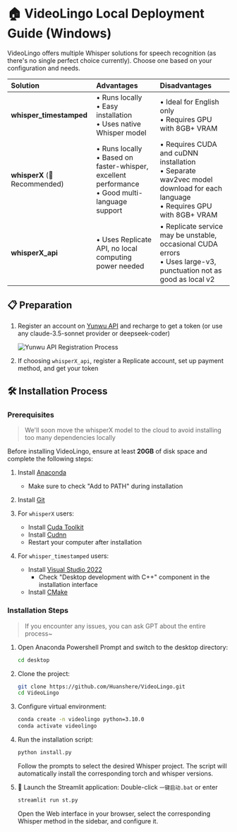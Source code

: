 # 🏠 VideoLingo Local Deployment Guide (Windows)

VideoLingo offers multiple Whisper solutions for speech recognition (as there's no single perfect choice currently). Choose one based on your configuration and needs.

| Solution | Advantages | Disadvantages |
|:---------|:-----------|:--------------|
| **whisper_timestamped** | • Runs locally<br>• Easy installation<br>• Uses native Whisper model | • Ideal for English only<br>• Requires GPU with 8GB+ VRAM |
| **whisperX** (🌟Recommended) | • Runs locally<br>• Based on faster-whisper, excellent performance<br>• Good multi-language support | • Requires CUDA and cuDNN installation<br>• Separate wav2vec model download for each language<br>• Requires GPU with 8GB+ VRAM |
| **whisperX_api** | • Uses Replicate API, no local computing power needed | • Replicate service may be unstable, occasional CUDA errors<br>• Uses large-v3, punctuation not as good as local v2 |

## 📋 Preparation

1. Register an account on [Yunwu API](https://api.wlai.vip/register?aff=TXMB) and recharge to get a token (or use any claude-3.5-sonnet provider or deepseek-coder)
   
   ![Yunwu API Registration Process](https://github.com/user-attachments/assets/762520c6-1283-4ba9-8676-16869fb94700)

2. If choosing `whisperX_api`, register a Replicate account, set up payment method, and get your token

## 🛠️ Installation Process

### Prerequisites

> We'll soon move the whisperX model to the cloud to avoid installing too many dependencies locally

Before installing VideoLingo, ensure at least **20GB** of disk space and complete the following steps:

1. Install [Anaconda](https://www.anaconda.com/download/success)
   - Make sure to check "Add to PATH" during installation

2. Install [Git](https://git-scm.com/download/win)

3. For `whisperX` users:
   - Install [Cuda Toolkit](https://developer.download.nvidia.com/compute/cuda/12.6.0/local_installers/cuda_12.6.0_560.76_windows.exe)
   - Install [Cudnn](https://developer.download.nvidia.com/compute/cudnn/9.3.0/local_installers/cudnn_9.3.0_windows.exe)
   - Restart your computer after installation

4. For `whisper_timestamped` users:
   - Install [Visual Studio 2022](https://visualstudio.microsoft.com/thank-you-downloading-visual-studio/?sku=Community&channel=Release&version=VS2022&source=VSLandingPage&cid=2030&passive=false)
     - Check "Desktop development with C++" component in the installation interface
   - Install [CMake](https://github.com/Kitware/CMake/releases/download/v3.30.2/cmake-3.30.2-windows-x86_64.msi)

### Installation Steps
> If you encounter any issues, you can ask GPT about the entire process~
1. Open Anaconda Powershell Prompt and switch to the desktop directory:
   ```bash
   cd desktop
   ```

2. Clone the project:
   ```bash
   git clone https://github.com/Huanshere/VideoLingo.git
   cd VideoLingo
   ```

3. Configure virtual environment:
   ```bash
   conda create -n videolingo python=3.10.0
   conda activate videolingo
   ```

4. Run the installation script:
   ```bash
   python install.py
   ```
   Follow the prompts to select the desired Whisper project. The script will automatically install the corresponding torch and whisper versions.

5. 🎉 Launch the Streamlit application: Double-click `一键启动.bat` or enter
   ```bash
   streamlit run st.py
   ```
   Open the Web interface in your browser, select the corresponding Whisper method in the sidebar, and configure it.